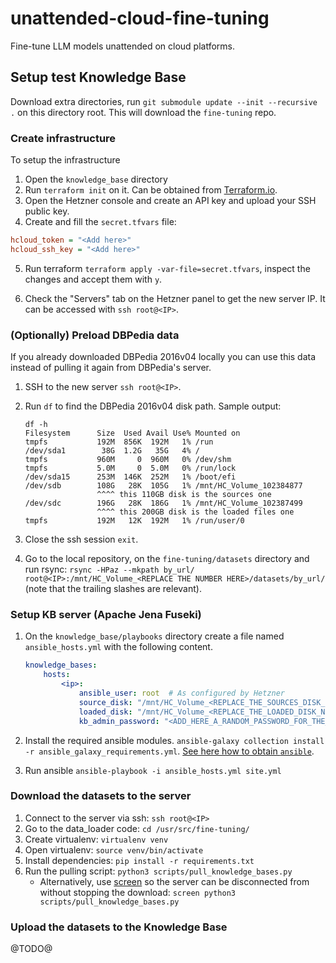 # unattended-cloud-fine-tuning
Fine-tune LLM models unattended on cloud platforms.

## Setup test Knowledge Base

Download extra directories, run `git submodule update --init --recursive .` on this directory root. This will download the `fine-tuning` repo.

### Create infrastructure

To setup the infrastructure

1. Open the `knowledge_base` directory
2. Run `terraform init` on it. Can be obtained from [Terraform.io](https://www.terraform.io/).
3. Open the Hetzner console and create an API key and upload your SSH public key.
4. Create and fill the `secret.tfvars` file:

```ini
hcloud_token = "<Add here>"
hcloud_ssh_key = "<Add here>"
```

5. Run terraform `terraform apply -var-file=secret.tfvars`, inspect the changes and accept them with `y`.

6. Check the "Servers" tab on the Hetzner panel to get the new server IP. It can be accessed with `ssh root@<IP>`.

### (Optionally) Preload DBPedia data
If you already downloaded DBPedia 2016v04 locally you can use this data instead of pulling it again from DBPedia's server.

1. SSH to the new server `ssh root@<IP>`.
2. Run `df` to find the DBPedia 2016v04 disk path. Sample output:

    ```
    df -h
    Filesystem      Size  Used Avail Use% Mounted on
    tmpfs           192M  856K  192M   1% /run
    /dev/sda1        38G  1.2G   35G   4% /
    tmpfs           960M     0  960M   0% /dev/shm
    tmpfs           5.0M     0  5.0M   0% /run/lock
    /dev/sda15      253M  146K  252M   1% /boot/efi
    /dev/sdb        108G   28K  105G   1% /mnt/HC_Volume_102384877
                    ^^^^ this 110GB disk is the sources one
    /dev/sdc        196G   28K  186G   1% /mnt/HC_Volume_102387499
                    ^^^^ this 200GB disk is the loaded files one
    tmpfs           192M   12K  192M   1% /run/user/0
    ```

3. Close the ssh session `exit`.
4. Go to the local repository, on the `fine-tuning/datasets` directory and run rsync:    `rsync -HPaz --mkpath by_url/ root@<IP>:/mnt/HC_Volume_<REPLACE THE NUMBER HERE>/datasets/by_url/` (note that the trailing slashes are relevant).

### Setup KB server (Apache Jena Fuseki)

1. On the `knowledge_base/playbooks` directory create a file named `ansible_hosts.yml` with the following content.

    ```yaml
    knowledge_bases:
        hosts:
            <ip>:
                ansible_user: root  # As configured by Hetzner
                source_disk: "/mnt/HC_Volume_<REPLACE_THE_SOURCES_DISK_NUMBER_HERE>"
                loaded_disk: "/mnt/HC_Volume_<REPLACE_THE_LOADED_DISK_NUMBER_HERE>"
                kb_admin_password: "<ADD_HERE_A_RANDOM_PASSWORD_FOR_THE_KNOWLEDGE_BASE>"
    ```

2. Install the required ansible modules. `ansible-galaxy collection install -r ansible_galaxy_requirements.yml`. [See here how to obtain `ansible`](https://docs.ansible.com/ansible/latest/installation_guide/intro_installation.html#installing-and-upgrading-ansible).

3. Run ansible `ansible-playbook -i ansible_hosts.yml site.yml`

### Download the datasets to the server

1. Connect to the server via ssh: `ssh root@<IP>`
2. Go to the data_loader code: `cd /usr/src/fine-tuning/`
3. Create virtualenv: `virtualenv venv`
4. Open virtualenv: `source venv/bin/activate`
5. Install dependencies: `pip install -r requirements.txt`
6. Run the pulling script: `python3 scripts/pull_knowledge_bases.py`
    - Alternatively, use [screen](https://www.gnu.org/software/screen/) so the server can be disconnected from without stopping the download: `screen python3 scripts/pull_knowledge_bases.py`


### Upload the datasets to the Knowledge Base

@TODO@

